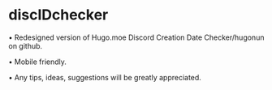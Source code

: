 # discIDchecker

• Redesigned version of Hugo.moe Discord Creation Date Checker/hugonun on github.

• Mobile friendly.

• Any tips, ideas, suggestions will be greatly appreciated.

